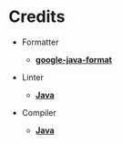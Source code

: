 # Credits

- Formatter
	- [**google-java-format**](https://github.com/google/google-java-format)

- Linter
	- [**Java**](https://docs.oracle.com/en/java/javase/11/)

- Compiler
	- [**Java**](https://docs.oracle.com/en/java/javase/11/)
